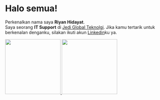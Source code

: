 # Halo semua! 
Perkenalkan nama saya **Riyan Hidayat**.\
Saya seorang **IT Support** di [Jedi Global Teknolgi](https://www.jedi.id/).
Jika kamu tertarik untuk berkenalan denganku, silakan ikuti akun [Linkedin](https://www.linkedin.com/in/riyan-hidayat/)ku ya.
 
<p align="left">
<a href="https://github.com/riyan1310">
  <img height="180em" src="https://github-readme-stats-eight-theta.vercel.app/api?username=gilangadhan&show_icons=true&theme=algolia&include_all_commits=true&count_private=true"/>
  <img height="180em" src="https://github-readme-stats-eight-theta.vercel.app/api/top-langs/?username=gilangadhan&layout=compact&langs_count=8&theme=algolia"/>
</a>
</p>
